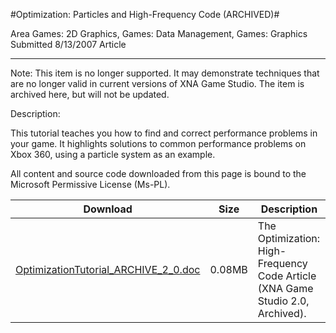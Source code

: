 #Optimization: Particles and High-Frequency Code (ARCHIVED)#

Area
Games: 2D Graphics, Games: Data Management, Games: Graphics
Submitted
8/13/2007
Article

---

Note: This item is no longer supported. It may demonstrate techniques that are no longer valid in current versions of XNA Game Studio. The item is archived here, but will not be updated.

Description:

This tutorial teaches you how to find and correct performance problems in your game. It highlights solutions to common performance problems on Xbox 360, using a particle system as an example.


All content and source code downloaded from this page is bound to the Microsoft Permissive License (Ms-PL).

Download | Size | Description
---|---|---|
[OptimizationTutorial_ARCHIVE_2_0.doc](https://github.com/DDReaper/XNAGameStudio/blob/master/Documents/OptimizationTutorial_ARCHIVE_2_0.doc?raw=true) | 0.08MB | The Optimization: High-Frequency Code Article (XNA Game Studio 2.0, Archived). 